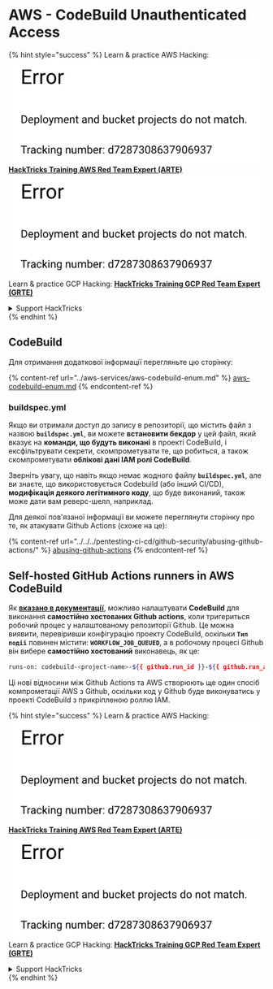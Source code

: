 # AWS - CodeBuild Unauthenticated Access

{% hint style="success" %}
Learn & practice AWS Hacking:<img src="../../../.gitbook/assets/image (1) (1).png" alt="" data-size="line">[**HackTricks Training AWS Red Team Expert (ARTE)**](https://training.hacktricks.xyz/courses/arte)<img src="../../../.gitbook/assets/image (1) (1).png" alt="" data-size="line">\
Learn & practice GCP Hacking: <img src="../../../.gitbook/assets/image (2).png" alt="" data-size="line">[**HackTricks Training GCP Red Team Expert (GRTE)**<img src="../../../.gitbook/assets/image (2).png" alt="" data-size="line">](https://training.hacktricks.xyz/courses/grte)

<details>

<summary>Support HackTricks</summary>

* Check the [**subscription plans**](https://github.com/sponsors/carlospolop)!
* **Join the** 💬 [**Discord group**](https://discord.gg/hRep4RUj7f) or the [**telegram group**](https://t.me/peass) or **follow** us on **Twitter** 🐦 [**@hacktricks\_live**](https://twitter.com/hacktricks\_live)**.**
* **Share hacking tricks by submitting PRs to the** [**HackTricks**](https://github.com/carlospolop/hacktricks) and [**HackTricks Cloud**](https://github.com/carlospolop/hacktricks-cloud) github repos.

</details>
{% endhint %}

## CodeBuild

Для отримання додаткової інформації перегляньте цю сторінку:

{% content-ref url="../aws-services/aws-codebuild-enum.md" %}
[aws-codebuild-enum.md](../aws-services/aws-codebuild-enum.md)
{% endcontent-ref %}

### buildspec.yml

Якщо ви отримали доступ до запису в репозиторії, що містить файл з назвою **`buildspec.yml`**, ви можете **встановити бекдор** у цей файл, який вказує на **команди, що будуть виконані** в проекті CodeBuild, і ексфільтрувати секрети, скомпрометувати те, що робиться, а також скомпрометувати **облікові дані IAM ролі CodeBuild**.

Зверніть увагу, що навіть якщо немає жодного файлу **`buildspec.yml`**, але ви знаєте, що використовується Codebuild (або інший CI/CD), **модифікація деякого легітимного коду**, що буде виконаний, також може дати вам реверс-шелл, наприклад.

Для деякої пов'язаної інформації ви можете переглянути сторінку про те, як атакувати Github Actions (схоже на це):

{% content-ref url="../../../pentesting-ci-cd/github-security/abusing-github-actions/" %}
[abusing-github-actions](../../../pentesting-ci-cd/github-security/abusing-github-actions/)
{% endcontent-ref %}

## Self-hosted GitHub Actions runners in AWS CodeBuild <a href="#action-runner" id="action-runner"></a>

Як [**вказано в документації**](https://docs.aws.amazon.com/codebuild/latest/userguide/action-runner.html), можливо налаштувати **CodeBuild** для виконання **самостійно хостованих Github actions**, коли тригериться робочий процес у налаштованому репозиторії Github. Це можна виявити, перевіривши конфігурацію проекту CodeBuild, оскільки **`Тип події`** повинен містити: **`WORKFLOW_JOB_QUEUED`**, а в робочому процесі Github він вибере **самостійно хостований** виконавець, як це:
```bash
runs-on: codebuild-<project-name>-${{ github.run_id }}-${{ github.run_attempt }}
```
Ці нові відносини між Github Actions та AWS створюють ще один спосіб компрометації AWS з Github, оскільки код у Github буде виконуватись у проекті CodeBuild з прикріпленою роллю IAM.

{% hint style="success" %}
Learn & practice AWS Hacking:<img src="../../../.gitbook/assets/image (1) (1).png" alt="" data-size="line">[**HackTricks Training AWS Red Team Expert (ARTE)**](https://training.hacktricks.xyz/courses/arte)<img src="../../../.gitbook/assets/image (1) (1).png" alt="" data-size="line">\
Learn & practice GCP Hacking: <img src="../../../.gitbook/assets/image (2).png" alt="" data-size="line">[**HackTricks Training GCP Red Team Expert (GRTE)**<img src="../../../.gitbook/assets/image (2).png" alt="" data-size="line">](https://training.hacktricks.xyz/courses/grte)

<details>

<summary>Support HackTricks</summary>

* Check the [**subscription plans**](https://github.com/sponsors/carlospolop)!
* **Join the** 💬 [**Discord group**](https://discord.gg/hRep4RUj7f) or the [**telegram group**](https://t.me/peass) or **follow** us on **Twitter** 🐦 [**@hacktricks\_live**](https://twitter.com/hacktricks\_live)**.**
* **Share hacking tricks by submitting PRs to the** [**HackTricks**](https://github.com/carlospolop/hacktricks) and [**HackTricks Cloud**](https://github.com/carlospolop/hacktricks-cloud) github repos.

</details>
{% endhint %}
